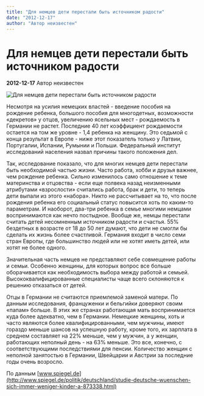```yaml
---
title: "Для немцев дети перестали быть источником радости"
date: "2012-12-17"
author: "Автор неизвестен"
---
```


# Для немцев дети перестали быть источником радости

**2012-12-17** Автор неизвестен

![Для немцев дети перестали быть источником радости](http://cdn4.spiegel.de/images/image-439237-panoV9free-yxzq.jpg)

Несмотря на усилия немецких властей - введение пособия на рождение ребенка, большого пособия для многодетных, возможности «декретов» у отцов, увеличению ясельных мест - рождаемость в Германии не растет. Последние 40 лет коэффициент рождаемости остается на том же уровне - 1,4 ребенка на женщину. Это седьмой с конца результат в Европе - ниже этот показатель только у Латвии, Португалии, Испании, Румынии и Польши. Федеральный институт исследований населения назвал причины такого положения дел.

Так, исследование показало, что для многих немцев дети перестали быть необходимой частью жизни. Часто работа, хобби и друзья важнее, чем рождение ребенка. Сильно изменилось само отношение к теме материнства и отцовства - если еще полвека назад неизменными атрибутами «взрослости» считались работа, брак и дети, то теперь дети выпали из этого «набора». Никто не рассчитывает на то, что после рождения ребенка его социальный статус повысится хоть по каким-то параметрам. И наоборот, два-три ребенка в семье многими немцами воспринимаются как нечто постыдное. Вообще же, немцы перестали считать детей несомненным источником радости и счастья. 55% бездетных в возрасте от 18 до 50 лет думают, что дети не смогли бы сделать их жизнь более счастливой. Германия входит в число семи стран Европы, где большинство людей или не хотят иметь детей, или хотят не более одного.

Значительная часть немцев не представляют себе совмещение работы и семьи. Особенно женщины, для которых вопрос все больше оборачивается как необходимость выбора между работой и семьей. Высококвалифицированные специалисты чаще всего склоняются к решению отказаться от детей.

Отцы в Германии не считаются приемлемой заменой матери. По данным исследования, француженки и бельгийки доверяют своим «папам» больше. В этих же странах работающая мать воспринимается куда более адекватно, чем в Германии. Немецкие женщины, хоть и часто являются более квалифицированными, чем мужчины, имеют гораздо меньше шансов на успешную работу, кроме того, их зарплата в среднем составляет на 22% меньше, чем у мужчин, а у женщин, работающих неполный день - на 63% меньше. Это все, конечно, с соответствующими последствиями для пенсии. Количество женщин с неполной занятостью в Германии, Швейцарии и Австрии за последние годы очень возросло.

По данным [www.spiegel.de](http://www.spiegel.de/politik/deutschland/studie-deutsche-wuenschen-sich-immer-weniger-kinder-a-873338.html)